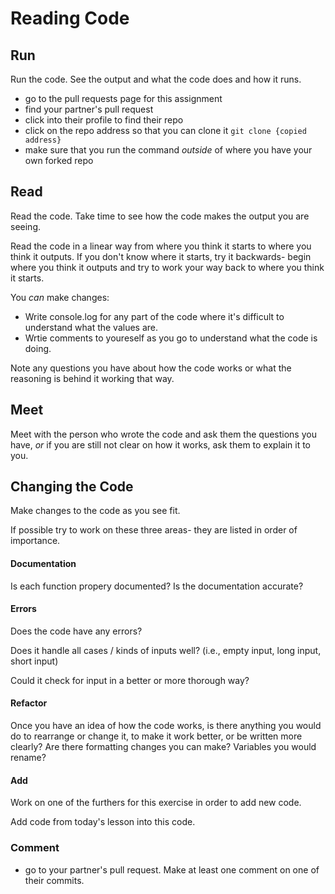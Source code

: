 # Reading Code


## Run

Run the code. See the output and what the code does and how it runs.

- go to the pull requests page for this assignment
- find your partner's pull request
- click into their profile to find their repo
- click on the repo address so that you can clone it `git clone {copied address}`
- make sure that you run the command *outside* of where you have your own forked repo

## Read

Read the code. Take time to see how the code makes the output you are seeing.

Read the code in a linear way from where you think it starts to where you think it outputs. If you don't know where it starts, try it backwards- begin where you think it outputs and try to work your way back to where you think it starts.

You *can* make changes:

- Write console.log for any part of the code where it's difficult to understand what the values are.
- Wrtie comments to youreself as you go to understand what the code is doing.

Note any questions you have about how the code works or what the reasoning is behind it working that way.

## Meet
Meet with the person who wrote the code and ask them the questions you have, *or* if you are still not clear on how it works, ask them to explain it to you.

## Changing the Code

Make changes to the code as you see fit.

If possible try to work on these three areas- they are listed in order of importance.

#### Documentation

Is each function propery documented? Is the documentation accurate?

#### Errors

Does the code have any errors?

Does it handle all cases / kinds of inputs well? (i.e., empty input, long input, short input)

Could it check for input in a better or more thorough way?

#### Refactor

Once you have an idea of how the code works, is there anything you would do to rearrange or change it, to make it work better, or be written more clearly? Are there formatting changes you can make? Variables you would rename?

#### Add

Work on one of the furthers for this exercise in order to add new code.

Add code from today's lesson into this code.

### Comment
- go to your partner's pull request. Make at least one comment on one of their commits.
